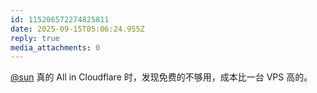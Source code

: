 ```yaml
---
id: 115206572274825811
date: 2025-09-15T05:06:24.955Z
reply: true
media_attachments: 0
---
```


[@sun](https://jiong.us/@sun) 真的 All in Cloudflare 时，发现免费的不够用，成本比一台 VPS 高的。

